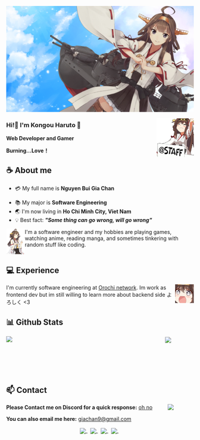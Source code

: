 ![Preview](./emojis/thumb-1920-749981.png)

<a href=""><img align="right" width="100" src="./emojis/LNE_branco_staff93.GIF"></a>

### Hi!👋 I'm Kongou Haruto 💎

**Web Developer and Gamer**

**Burning...Love！**

## **☕ About me**

- :credit_card: My full name is **Nguyen Bui Gia Chan**
<!-- - :school: I'm graduated from **FPT University - Ho Chi Minh City** -->
- :books: My major is **Software Engineering**
- :earth_asia: I'm now living in **Ho Chi Minh City, Viet Nam**
- :bulb: Best fact: **_"Some thing can go wrong, will go wrong"_**

<a href="https://github.com/kongou2002"><img align="left" width="50" src="./emojis/Kongou_drink.PNG"></a>
I'm a software engineer and my hobbies are playing games, watching anime, reading manga, and sometimes tinkering with random stuff like coding.
<br><br>

## **💻 Experience**

<a href="https://github.com/kongou2002"><img align="right" width="50" src="./emojis/TPF_Kongou_Sugoi.PNG"></a>
I'm currently software engineering at [Orochi network](https://www.orochi.network/). Im work as frontend dev but im still willing to learn more about backend side よろしく <3

## **📊 Github Stats**

<!-- <div><a href="https://github.com/kongou2002"><img width="100" src="https://cdn.discordapp.com/attachments/1077108830862839848/1107004077621125240/105017051_p13.png"></a><div> -->
<p align="center"><img width="366" align="left" src="https://github-readme-stats.vercel.app/api/top-langs/?username=kongou2002&title_color=61dafb&text_color=ffffff&icon_color=61dafb&bg_color=20232a&langs_count=8&layout=compact&border_color=61dafb&hide_border=true" /> <img align="center" width="434" src="https://github-readme-stats.vercel.app/api?username=kongou2002&show_icons=true&theme=react&border_color=61dafb&hide_border=true" />
</p>

<!-- ## **🎧 Spotify**
<p align="center">
<a href="https://spotify-github-profile.vercel.app/api/view?uid=z8vtap612j1ajql4wsyhl074i&redirect=true"><img src="https://spotify-github-profile.vercel.app/api/view?uid=z8vtap612j1ajql4wsyhl074i&cover_image=true&theme=default&show_offline=true&background_color=0d11170&interchange=false&bar_color_cover=true"></a><a href="https://open.spotify.com/user/z8vtap612j1ajql4wsyhl074i?si=6962aa5c8435476f"><img width="525" src="https://spotify-recently-played-readme.vercel.app/api?user=z8vtap612j1ajql4wsyhl074i"></a>
</p> -->

<!-- ## **🧋Cutie Counter** -->

<!-- <p align="center">
	<img src="https://moe-counter.glitch.me/get/@kongou2002?theme=moebooru-h"> <br/>
</p> -->

<!-- <a href="https://discord.com/users/738748102311280681"><img align="right" width=400 src="https://moe-counter.glitch.me/get/@kongou2002?theme=rule34"></a>
<a href="https://github.com/kongou2002"><img align="left" width="100" src="./images/mahiro.png"></a>

```yaml
People who visit my profile :3.

Hehe~ another cutie has been caught.
``` -->

<br><br><br><br>

## **📫 Contact**

<a href="https://github.com/kongou2002"><img align="right" width="70" src="./emojis/KONGOU.PNG" /></a>
**Please Contact me on Discord for a quick response:** [oh no](https://discord.com/users/374101306681458689)

**You can also email me here:** giachan9@gmail.com

<!-- <a href="https://github.com/Meghna-DAS/github-profile-views-counter"><img src="https://komarev.com/ghpvc/?username=kongou2002"> -->

<div align="center">
  <a href="mailto:giachan9@gmail.com" >
    <img align="center" width="40px" src="https://img.icons8.com/color/344/gmail--v1.png" />
  </a> &nbsp; 
  <a href="https://www.facebook.com/giachan.nguyenbui" >
    <img align="center" width="40px" src="https://img.icons8.com/fluency/344/facebook-new.png" />
  </a> &nbsp; 
  <a href="https://github.com/Kongou2002" >
    <img align="center" width="40px" src="https://img.icons8.com/fluency/344/github.png" />
  </a> &nbsp;
  <a href="https://www.linkedin.com/in/ht-kongou-432a701a0/" >
    <img align="center" width="40px" src="https://img.icons8.com/fluency/344/linkedin.png" />
  </a> &nbsp; 
</div>

<!-- [![kongou2002](https://mizu.is-a.dev/public/miyagawamizu.png)](https://mizu.is-a.dev/) -->
